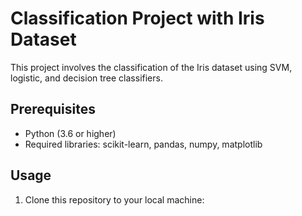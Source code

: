 # Classification Project with Iris Dataset

This project involves the classification of the Iris dataset using SVM, logistic, and decision tree classifiers.

## Prerequisites

- Python (3.6 or higher)
- Required libraries: scikit-learn, pandas, numpy, matplotlib

## Usage

1. Clone this repository to your local machine:
